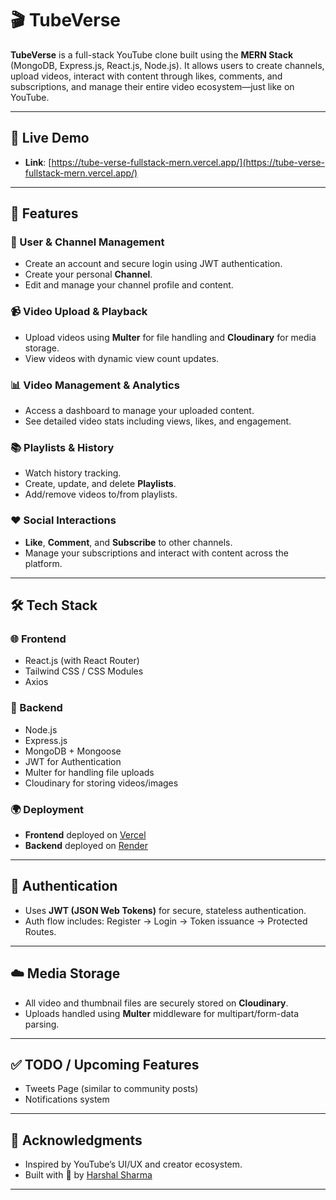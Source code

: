 # 🎬 TubeVerse

**TubeVerse** is a full-stack YouTube clone built using the **MERN Stack** (MongoDB, Express.js, React.js, Node.js). It allows users to create channels, upload videos, interact with content through likes, comments, and subscriptions, and manage their entire video ecosystem—just like on YouTube.

---

## 🚀 Live Demo

- **Link**: [https://tube-verse-fullstack-mern.vercel.app/](https://tube-verse-fullstack-mern.vercel.app/)

---

## 📌 Features

### 👤 User & Channel Management
- Create an account and secure login using JWT authentication.
- Create your personal **Channel**.
- Edit and manage your channel profile and content.

### 📹 Video Upload & Playback
- Upload videos using **Multer** for file handling and **Cloudinary** for media storage.
- View videos with dynamic view count updates.

### 📊 Video Management & Analytics
- Access a dashboard to manage your uploaded content.
- See detailed video stats including views, likes, and engagement.

### 📚 Playlists & History
- Watch history tracking.
- Create, update, and delete **Playlists**.
- Add/remove videos to/from playlists.

### ❤️ Social Interactions
- **Like**, **Comment**, and **Subscribe** to other channels.
- Manage your subscriptions and interact with content across the platform.

---

## 🛠️ Tech Stack

### 🌐 Frontend
- React.js (with React Router)
- Tailwind CSS / CSS Modules
- Axios

### 🔧 Backend
- Node.js
- Express.js
- MongoDB + Mongoose
- JWT for Authentication
- Multer for handling file uploads
- Cloudinary for storing videos/images

### 🌍 Deployment
- **Frontend** deployed on [Vercel](https://tube-verse-fullstack-mern.vercel.app/)
- **Backend** deployed on [Render](https://tubeverse-fullstack-mern.onrender.com/)


---

## 🔐 Authentication

- Uses **JWT (JSON Web Tokens)** for secure, stateless authentication.
- Auth flow includes: Register → Login → Token issuance → Protected Routes.

---

## ☁️ Media Storage

- All video and thumbnail files are securely stored on **Cloudinary**.
- Uploads handled using **Multer** middleware for multipart/form-data parsing.

---

## ✅ TODO / Upcoming Features

* Tweets Page (similar to community posts)
* Notifications system


---

## 🙌 Acknowledgments

* Inspired by YouTube’s UI/UX and creator ecosystem.
* Built with 💙 by [Harshal Sharma](https://github.com/Harshalsharma05)

---

